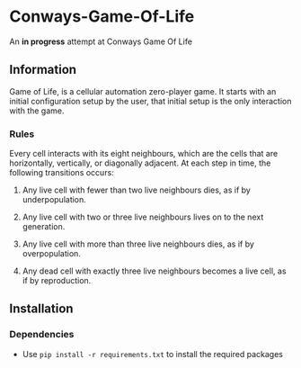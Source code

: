 # Conways-Game-Of-Life 
An **in progress** attempt at Conways Game Of Life

## Information

Game of Life, is a cellular automation zero-player game. It starts with an initial configuration setup by the user, that initial setup is the only interaction with the game.

### Rules

Every cell interacts with its eight neighbours, which are the cells that are horizontally, vertically, or diagonally adjacent. At each step in time, the following transitions occurs:

1. Any live cell with fewer than two live neighbours dies, as if by underpopulation.

2. Any live cell with two or three live neighbours lives on to the next generation.

3. Any live cell with more than three live neighbours dies, as if by overpopulation.

4. Any dead cell with exactly three live neighbours becomes a live cell, as if by reproduction.

## Installation

### Dependencies

* Use ` pip install -r requirements.txt ` to install the required packages
